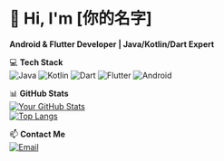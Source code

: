 # 👋 Hi, I'm [你的名字]  
**Android & Flutter Developer | Java/Kotlin/Dart Expert**  

💻 **Tech Stack**  
![Java](https://img.shields.io/badge/Java-ED8B00?style=flat&logo=java&logoColor=white)
![Kotlin](https://img.shields.io/badge/Kotlin-7F52FF?style=flat&logo=kotlin&logoColor=white)
![Dart](https://img.shields.io/badge/Dart-0175C2?style=flat&logo=dart&logoColor=white)
![Flutter](https://img.shields.io/badge/Flutter-02569B?style=flat&logo=flutter&logoColor=white)
![Android](https://img.shields.io/badge/Android-3DDC84?style=flat&logo=android&logoColor=white)

📊 **GitHub Stats**  
[![Your GitHub Stats](https://github-readme-stats.vercel.app/api?username=wk1027-wyy&show_icons=true&theme=radical)](https://github.com/wk1027-wyy)  
[![Top Langs](https://github-readme-stats.vercel.app/api/top-langs/?username=wk1027-wyy&layout=compact&hide=html,css)](https://github.com/wk1027-wyy)



📫 **Contact Me**  
[![Email](https://img.shields.io/badge/Email-linyuchewk@gmail.com-D14836?style=flat&logo=gmail)](mailto:linyuchewk@gmail.com)

